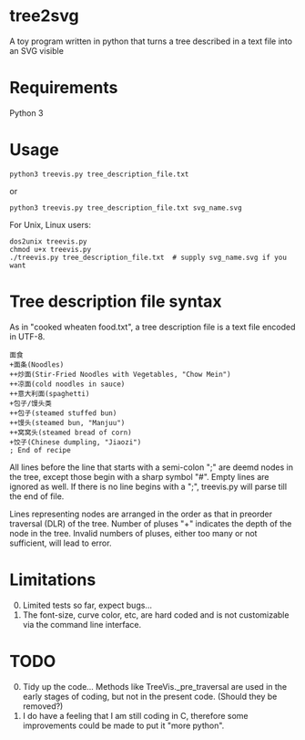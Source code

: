 # tree2svg
A toy program written in python that turns a tree described in a text file into an SVG visible

# Requirements
Python 3 

# Usage
```
python3 treevis.py tree_description_file.txt
```
or
```
python3 treevis.py tree_description_file.txt svg_name.svg
```

For Unix, Linux users:
```
dos2unix treevis.py
chmod u+x treevis.py
./treevis.py tree_description_file.txt  # supply svg_name.svg if you want
```

# Tree description file syntax
As in "cooked wheaten food.txt", a tree description file is a text file encoded in UTF-8.
```
面食
+面条(Noodles)
++炒面(Stir-Fried Noodles with Vegetables, "Chow Mein")
++凉面(cold noodles in sauce)
++意大利面(spaghetti)
+包子/馒头类
++包子(steamed stuffed bun)
++馒头(steamed bun, "Manjuu")
++窝窝头(steamed bread of corn)
+饺子(Chinese dumpling, "Jiaozi")
; End of recipe
```

All lines before the line that starts with a semi-colon ";" are deemd nodes in the tree, except those begin with a sharp symbol "#". Empty lines are ignored as well. If there is no line begins with a ";", treevis.py will parse till the end of file.

Lines representing nodes are arranged in the order as that in preorder traversal (DLR) of the tree. Number of pluses "+" indicates the depth of the node in the tree. Invalid numbers of pluses, either too many or not sufficient, will lead to error.

# Limitations
0. Limited tests so far, expect bugs...
1. The font-size, curve color, etc, are hard coded and is not customizable via the command line interface.

# TODO
0. Tidy up the code... Methods like TreeVis._pre_traversal are used in the early stages of coding, but not in the present code. (Should they be removed?)
1. I do have a feeling that I am still coding in C, therefore some improvements could be made to put it "more python".



